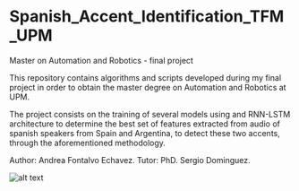 # Spanish_Accent_Identification_TFM_UPM
Master on Automation and Robotics - final project

This repository contains algorithms and scripts developed during my final project in order to 
obtain the master degree on Automation and Robotics at UPM. 

The project consists on the training of several models using and RNN-LSTM architecture to determine the best 
set of features extracted from audio of spanish speakers from Spain and Argentina, to detect these two accents, 
through the aforementioned methodology.

Author: Andrea Fontalvo Echavez.
Tutor: PhD. Sergio Dominguez.

![alt text](https://github.com/andreacfontalvo/Spanish_Accent_Identification_TFM_UPM/blob/master/model_training/model_arch.jpg?raw=true)
